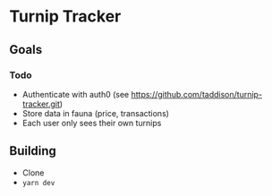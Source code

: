 # Turnip Tracker

## Goals

### Todo
- Authenticate with auth0 (see https://github.com/taddison/turnip-tracker.git)
- Store data in fauna (price, transactions)
- Each user only sees their own turnips

## Building

- Clone
- `yarn dev`